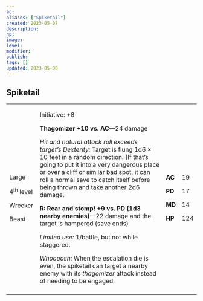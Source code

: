 ```yaml
---
ac: 
aliases: ["Spiketail"]
created: 2023-05-07
description: 
hp: 
image: 
level: 
modifier: 
publish: 
tags: []
updated: 2023-05-08
---
```


## Spiketail

<table>
<colgroup>
<col style="width: 16%" />
<col style="width: 71%" />
<col style="width: 5%" />
<col style="width: 6%" />
</colgroup>
<tbody>
<tr class="odd">
<td><p>Large</p>
<p>4<sup>th</sup> level</p>
<p>Wrecker</p>
<p>Beast</p></td>
<td><p>Initiative: +8</p>
<p><strong>Thagomizer +10 vs. AC</strong>—24 damage</p>
<p><em>Hit and natural attack roll exceeds target’s Dexterity:</em>
Target is flung 1d6 × 10 feet in a random direction. (If that’s going to
put it into a very dangerous place or over a cliff or similar bad spot,
it can roll a normal save to catch itself before being thrown and take
another 2d6 damage.</p>
<p><strong>R: Rear and stomp! +9 vs. PD (1d3 nearby enemies)</strong>—22
damage and the target is hampered (save ends)</p>
<p><em>Limited use:</em> 1/battle, but not while staggered.</p>
<p><em>Whoooosh:</em> When the escalation die is even, the spiketail can
target a nearby enemy with its <em>thagomizer</em> attack instead of
needing to be engaged.</p></td>
<td><p><strong>AC</strong></p>
<p><strong>PD</strong></p>
<p><strong>MD</strong></p>
<p><strong>HP</strong></p></td>
<td><p>19</p>
<p>17</p>
<p>14</p>
<p>124</p></td>
</tr>
<tr class="even">
<td></td>
<td></td>
<td></td>
<td></td>
</tr>
</tbody>
</table>
